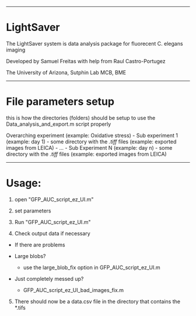 ------------------------------------------------------------------------------------------------

# LightSaver

The LightSaver system is data analysis package for fluorecent C. elegans imaging 

Developed by Samuel Freitas with help from Raul Castro-Portugez

The University of Arizona, Sutphin Lab MCB, BME

------------------------------------------------------------------------------------------------

# File parameters setup

this is how the directories (folders) should be setup to use the Data_analysis_and_export.m script properly

  Overarching experiment (example: Oxidative stress)
    - Sub experiment 1 (example: day 1)
      - some directory with the *.tiff* files (example: exported images from LEICA)
    - ...
    - Sub Experiment N (example: day n)
      - some directory with the *.tiff* files (example: exported images from LEICA)

------------------------------------------------------------------------------------------------

# Usage:

1.  open "GFP_AUC_script_ez_UI.m"

2.  set parameters

3.  Run "GFP_AUC_script_ez_UI.m"

4.  Check output data if necessary

  - If there are problems

  - Large blobs?
    - use the large_blob_fix option in GFP_AUC_script_ez_UI.m

  - Just completely messed up?
    - GFP_AUC_script_ez_UI_bad_images_fix.m

5.  There should now be a data.csv file in the directory that contains the *.tifs 

